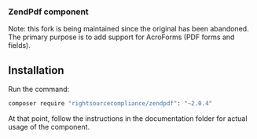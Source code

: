 ### ZendPdf component

Note: this fork is being maintained since the original has been abandoned. The primary purpose is to add support for AcroForms (PDF forms and fields).

## Installation
Run the command:

```bash
composer require "rightsourcecompliance/zendpdf": "~2.0.4"
```

At that point, follow the instructions in the documentation folder for actual
usage of the component.
